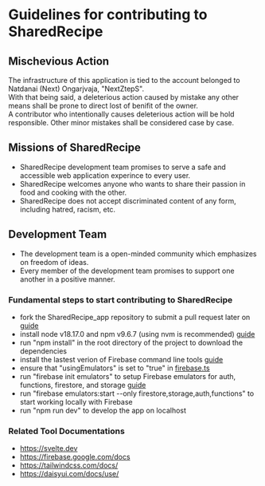 # Guidelines for contributing to SharedRecipe

## Mischevious Action

The infrastructure of this application is tied to the account belonged to Natdanai (Next) Ongarjvaja, "NextZtepS".  
With that being said, a deleterious action caused by mistake any other means shall be prone to direct lost of benifit of the owner.  
A contributor who intentionally causes deleterious action will be hold responsible. Other minor mistakes shall be considered case by case.  

## Missions of SharedRecipe

- SharedRecipe development team promises to serve a safe and accessible web application experince to every user.
- SharedRecipe welcomes anyone who wants to share their passion in food and cooking with the other.
- SharedRecipe does not accept discriminated content of any form, including hatred, racism, etc.

## Development Team

- The development team is a open-minded community which emphasizes on freedom of ideas.
- Every member of the development team promises to support one another in a positive manner.

### Fundamental steps to start contributing to SharedRecipe
- fork the SharedRecipe_app repository to submit a pull request later on [guide](https://docs.github.com/en/get-started/quickstart/fork-a-repo)
- install node v18.17.0 and npm v9.6.7 (using nvm is recommended) [guide](https://www.youtube.com/watch?v=AEuI0PBvgfM)
- run "npm install" in the root directory of the project to download the dependencies
- install the lastest verion of Firebase command line tools [guide](https://firebase.google.com/docs/cli#mac-linux-npm)
- ensure that "usingEmulators" is set to "true" in [firebase.ts](src/lib/firebase.ts)
- run "firebase init emulators" to setup Firebase emulators for auth, functions, firestore, and storage [guide](https://www.youtube.com/watch?v=pkgvFNPdiEs&t=26s)
- run "firebase emulators:start --only firestore,storage,auth,functions" to start working locally with Firebase
- run "npm run dev" to develop the app on localhost

### Related Tool Documentations
- https://svelte.dev
- https://firebase.google.com/docs
- https://tailwindcss.com/docs/
- https://daisyui.com/docs/use/
